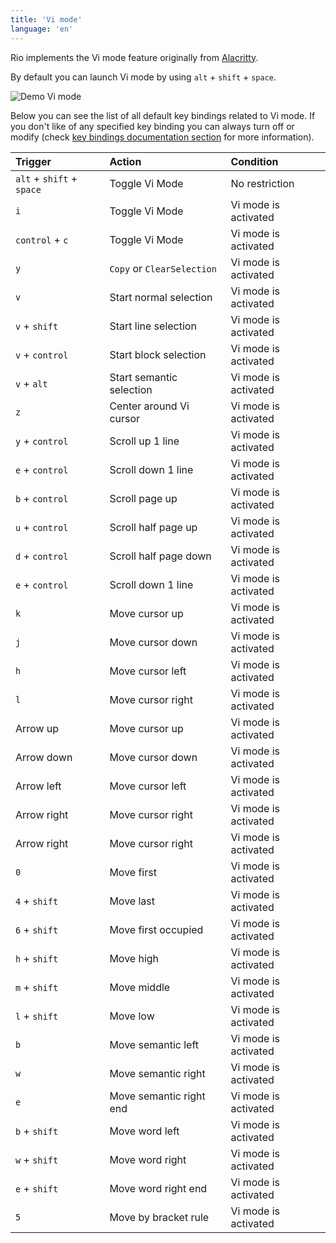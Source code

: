 ```yaml
---
title: 'Vi mode'
language: 'en'
---
```


Rio implements the Vi mode feature originally from [Alacritty](https://github.com/alacritty/alacritty/blob/master/docs/features.md#vi-mode).

By default you can launch Vi mode by using `alt` + `shift` + `space`.

![Demo Vi mode](/assets/features/demo-vi-mode.gif)

Below you can see the list of all default key bindings related to Vi mode. If you don't like of any specified key binding you can always turn off or modify (check [key bindings documentation section](/docs/default-key-bindings) for more information).

| Trigger                   | Action                     | Condition            |
| :------------------------ | :------------------------- | :------------------- |
| `alt` + `shift` + `space` | Toggle Vi Mode             | No restriction       |
| `i`                       | Toggle Vi Mode             | Vi mode is activated |
| `control` + `c`           | Toggle Vi Mode             | Vi mode is activated |
| `y`                       | `Copy` or `ClearSelection` | Vi mode is activated |
| `v`                       | Start normal selection     | Vi mode is activated |
| `v` + `shift`             | Start line selection       | Vi mode is activated |
| `v` + `control`           | Start block selection      | Vi mode is activated |
| `v` + `alt`               | Start semantic selection   | Vi mode is activated |
| `z`                       | Center around Vi cursor    | Vi mode is activated |
| `y` + `control`           | Scroll up 1 line           | Vi mode is activated |
| `e` + `control`           | Scroll down 1 line         | Vi mode is activated |
| `b` + `control`           | Scroll page up             | Vi mode is activated |
| `u` + `control`           | Scroll half page up        | Vi mode is activated |
| `d` + `control`           | Scroll half page down      | Vi mode is activated |
| `e` + `control`           | Scroll down 1 line         | Vi mode is activated |
| `k`                       | Move cursor up             | Vi mode is activated |
| `j`                       | Move cursor down           | Vi mode is activated |
| `h`                       | Move cursor left           | Vi mode is activated |
| `l`                       | Move cursor right          | Vi mode is activated |
| Arrow up                  | Move cursor up             | Vi mode is activated |
| Arrow down                | Move cursor down           | Vi mode is activated |
| Arrow left                | Move cursor left           | Vi mode is activated |
| Arrow right               | Move cursor right          | Vi mode is activated |
| Arrow right               | Move cursor right          | Vi mode is activated |
| `0`                       | Move first                 | Vi mode is activated |
| `4` + `shift`             | Move last                  | Vi mode is activated |
| `6` + `shift`             | Move first occupied        | Vi mode is activated |
| `h` + `shift`             | Move high                  | Vi mode is activated |
| `m` + `shift`             | Move middle                | Vi mode is activated |
| `l` + `shift`             | Move low                   | Vi mode is activated |
| `b`                       | Move semantic left         | Vi mode is activated |
| `w`                       | Move semantic right        | Vi mode is activated |
| `e`                       | Move semantic right end    | Vi mode is activated |
| `b` + `shift`             | Move word left             | Vi mode is activated |
| `w` + `shift`             | Move word right            | Vi mode is activated |
| `e` + `shift`             | Move word right end        | Vi mode is activated |
| `5`                       | Move by bracket rule       | Vi mode is activated |
